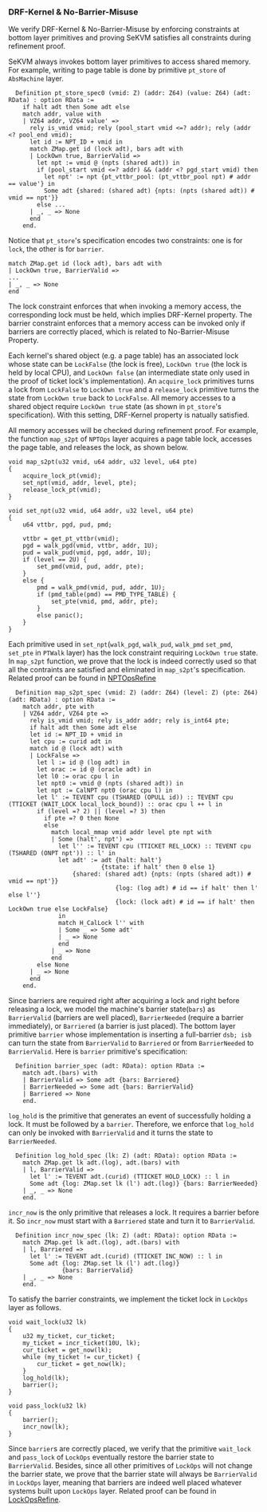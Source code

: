 ### DRF-Kernel & No-Barrier-Misuse

We verify DRF-Kernel & No-Barrier-Misuse by enforcing constraints at bottom layer primitives and proving SeKVM satisfies all constraints during refinement proof.

SeKVM always invokes bottom layer primitives to access shared memory. For example, writing to page table is done by primitive `pt_store` of `AbsMachine` layer.
```
  Definition pt_store_spec0 (vmid: Z) (addr: Z64) (value: Z64) (adt: RData) : option RData :=
    if halt adt then Some adt else
    match addr, value with
    | VZ64 addr, VZ64 value' =>
      rely is_vmid vmid; rely (pool_start vmid <=? addr); rely (addr <? pool_end vmid);
      let id := NPT_ID + vmid in
      match ZMap.get id (lock adt), bars adt with
      | LockOwn true, BarrierValid =>
        let npt := vmid @ (npts (shared adt)) in
        if (pool_start vmid <=? addr) && (addr <? pgd_start vmid) then
          let npt' := npt {pt_vttbr_pool: (pt_vttbr_pool npt) # addr == value'} in
          Some adt {shared: (shared adt) {npts: (npts (shared adt)) # vmid == npt'}}
        else ...
      | _, _ => None
      end
    end.
```
Notice that `pt_store`'s specification encodes two constraints: one is for `lock`, the other is for `barrier`.
```
match ZMap.get id (lock adt), bars adt with
| LockOwn true, BarrierValid =>
...
| _, _ => None
end
```
The lock constraint enforces that when invoking a memory access, the corresponding lock must be held, which implies DRF-Kernel property. The barrier constraint enforces that a memory access can be invoked only if barriers are correctly placed, which is related to No-Barrier-Misuse Property.

Each kernel's shared object (e.g. a page table) has an associated lock whose state can be `LockFalse` (the lock is free), `LockOwn true` (the lock is held by local CPU), and `LockOwn false` (an intermediate state only used in the proof of ticket lock's implementation). An `acquire_lock` primitives turns a lock from `LockFalse` to `LockOwn true` and a `release_lock` primitive turns the state from `LockOwn true` back to `LockFalse`. All memory accesses to a shared object require `LockOwn true` state (as shown in `pt_store`'s specification).
With this setting, DRF-Kernel property is natually satisfied. 

All memory accesses will be checked during refinement proof. For example, the function `map_s2pt` of `NPTOps` layer acquires a page table lock, accesses the page table, and releases the lock, as shown below. 
```
void map_s2pt(u32 vmid, u64 addr, u32 level, u64 pte)
{
    acquire_lock_pt(vmid);
    set_npt(vmid, addr, level, pte);
    release_lock_pt(vmid);
}

void set_npt(u32 vmid, u64 addr, u32 level, u64 pte)
{
    u64 vttbr, pgd, pud, pmd;

    vttbr = get_pt_vttbr(vmid);
    pgd = walk_pgd(vmid, vttbr, addr, 1U);
    pud = walk_pud(vmid, pgd, addr, 1U);
    if (level == 2U) {
        set_pmd(vmid, pud, addr, pte);
    }
    else {
        pmd = walk_pmd(vmid, pud, addr, 1U);
        if (pmd_table(pmd) == PMD_TYPE_TABLE) {
            set_pte(vmid, pmd, addr, pte);
        }
        else panic();
    }
}
```
Each primitive used in `set_npt`(`walk_pgd`, `walk_pud`, `walk_pmd` `set_pmd`, `set_pte` in `PTWalk` layer) has the lock constraint requiring `LockOwn true` state. In `map_s2pt` function, we prove that the lock is indeed correctly used so that all the contraints are satisfied and eliminated in `map_s2pt`'s specification. Related proof can be found in [NPTOpsRefine](../sekvm_layers/NPTOpsRefine.md)
```
  Definition map_s2pt_spec (vmid: Z) (addr: Z64) (level: Z) (pte: Z64) (adt: RData) : option RData :=
    match addr, pte with
    | VZ64 addr, VZ64 pte =>
      rely is_vmid vmid; rely is_addr addr; rely is_int64 pte;
      if halt adt then Some adt else
      let id := NPT_ID + vmid in
      let cpu := curid adt in
      match id @ (lock adt) with
      | LockFalse =>
        let l := id @ (log adt) in
        let orac := id @ (oracle adt) in
        let l0 := orac cpu l in
        let npt0 := vmid @ (npts (shared adt)) in
        let npt := CalNPT npt0 (orac cpu l) in
        let l' := TEVENT cpu (TSHARED (OPULL id)) :: TEVENT cpu (TTICKET (WAIT_LOCK local_lock_bound)) :: orac cpu l ++ l in
        if (level =? 2) || (level =? 3) then
          if pte =? 0 then None
          else
            match local_mmap vmid addr level pte npt with
            | Some (halt', npt') =>
              let l'' := TEVENT cpu (TTICKET REL_LOCK) :: TEVENT cpu (TSHARED (ONPT npt')) :: l' in
              let adt' := adt {halt: halt'} 
	                      {tstate: if halt' then 0 else 1} 
			      {shared: (shared adt) {npts: (npts (shared adt)) # vmid == npt'}}
                              {log: (log adt) # id == if halt' then l' else l''}
                              {lock: (lock adt) # id == if halt' then LockOwn true else LockFalse}
              in
              match H_CalLock l'' with
              | Some _ => Some adt'
              | _ => None
              end
            | _ => None
            end
        else None
      | _ => None
      end
    end.
```


Since barriers are required right after acquiring a lock and right before releasing a lock, we model the machine's barrier state(`bars`) as `BarrierValid` (barriers are well placed), `BarrierNeeded` (require a barrier immediately), or `Barriered` (a barrier is just placed). The bottom layer primitive `barrier` whose implementation is inserting a full-barrier `dsb; isb` can turn the state from `BarrierValid` to `Barriered` or from `BarrierNeeded` to `BarrierValid`. 
Here is `barrier` primitive's specification:
```
  Definition barrier_spec (adt: RData): option RData :=
    match adt.(bars) with
    | BarrierValid => Some adt {bars: Barriered}
    | BarrierNeeded => Some adt {bars: BarrierValid}
    | Barriered => None
    end.
```
`log_hold` is the primitive that generates an event of successfully holding a lock. It must be followed by a `barrier`. Therefore, we enforce that `log_hold` can only be invoked with `BarrierValid` and it turns the state to `BarrierNeeded`.
```
  Definition log_hold_spec (lk: Z) (adt: RData): option RData :=
    match ZMap.get lk adt.(log), adt.(bars) with
    | l, BarrierValid =>
      let l' := TEVENT adt.(curid) (TTICKET HOLD_LOCK) :: l in
      Some adt {log: ZMap.set lk (l') adt.(log)} {bars: BarrierNeeded}
    | _, _ => None
    end.
```

`incr_now` is the only primitive that releases a lock. It requires a barrier before it. So `incr_now` must start with a `Barriered` state and turn it to `BarrierValid`.
```
  Definition incr_now_spec (lk: Z) (adt: RData): option RData :=
    match ZMap.get lk adt.(log), adt.(bars) with
    | l, Barriered =>
      let l' := TEVENT adt.(curid) (TTICKET INC_NOW) :: l in
      Some adt {log: ZMap.set lk (l') adt.(log)}
               {bars: BarrierValid}
    | _, _ => None
    end.
```
To satisfy the barrier constraints, we implement the ticket lock in `LockOps` layer as follows.
```
void wait_lock(u32 lk)
{
    u32 my_ticket, cur_ticket;
    my_ticket = incr_ticket(10U, lk);
    cur_ticket = get_now(lk);
    while (my_ticket != cur_ticket) {
        cur_ticket = get_now(lk);
    }
    log_hold(lk);
    barrier();
}

void pass_lock(u32 lk)
{
    barrier();
    incr_now(lk);
}
```
Since `barrier`s are correctly placed, we verify that the primitive `wait_lock` and `pass_lock` of `LockOps` eventually restore the barrier state to `BarrierValid`. Besides, since all other primitives of `LockOps`  will not change the barrier state, we prove that the barrier state will always be `BarrierValid` in `LockOps` layer, meaning that barriers are indeed well placed whatever systems built upon `LockOps` layer. Related proof can be found in [LockOpsRefine](../sekvm_layers/LockOpsRefine.md).
